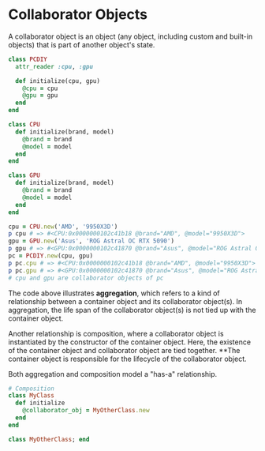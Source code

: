 # Collaborator Objects
A collaborator object is an object (any object, including custom and built-in objects) that is part of another object's state.

```ruby
class PCDIY
  attr_reader :cpu, :gpu

  def initialize(cpu, gpu)
    @cpu = cpu
    @gpu = gpu
  end
end

class CPU
  def initialize(brand, model)
    @brand = brand
    @model = model
  end
end

class GPU
  def initialize(brand, model)
    @brand = brand
    @model = model
  end
end

cpu = CPU.new('AMD', '9950X3D')
p cpu # => #<CPU:0x0000000102c41b18 @brand="AMD", @model="9950X3D">
gpu = GPU.new('Asus', 'ROG Astral OC RTX 5090')
p gpu # => #<GPU:0x0000000102c41870 @brand="Asus", @model="ROG Astral OC RTX 5090">
pc = PCDIY.new(cpu, gpu)
p pc.cpu # => #<CPU:0x0000000102c41b18 @brand="AMD", @model="9950X3D">
p pc.gpu # => #<GPU:0x0000000102c41870 @brand="Asus", @model="ROG Astral OC RTX 5090">
# cpu and gpu are collaborator objects of pc
```

The code above illustrates **aggregation**, which refers to a kind of relationship between a container object and its collaborator object(s). In aggregation, the life span of the collaborator object(s) is not tied up with the container object.

Another relationship is composition, where a collaborator object is instantiated by the constructor of the container object. Here, the existence of the container object and collaborator object are tied together. **The container object is responsible for the lifecycle of the collaborator object.

Both aggregation and composition model a "has-a" relationship.

```ruby
# Composition
class MyClass
  def initialize
    @collaborator_obj = MyOtherClass.new
  end
end

class MyOtherClass; end
```